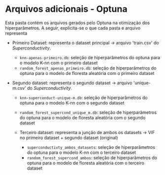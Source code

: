# Arquivos adicionais - Optuna

Esta pasta contém os arquivos gerados pelo Optuna na otimização dos hiperparâmetros. A seguir, explicita-se o que cada pasta e arquivo representa

- Primeiro Dataset: representa o dataset principal → arquivo 'train.csv' do <i>Superconductivity</i>.
    - `knn-apenas-primeiro.db`: seleção de hiperparâmetros do optuna para o modelo K-nn com o primeiro dataset
    - `random_forest_apenas_primeiro.db`: seleção de hiperparâmetros do optuna para o modelo de floresta aleatória com o primeiro dataset

- Segundo dataset: representa o segundo dataset → arquivo 'unique-m.csv' do <i>Superconductivity</i>.
    - `knn-superconduct-unique-m.db`: seleção de hiperparâmetros do optuna para o modelo K-nn com o segundo dataset
    - `random_forest_supercond_unique_m.db`: seleção de hiperparâmetros do optuna para o modelo de floresta aleatória com o segundo dataset

  - Terceiro dataset: representa a junção de ambos os datasets → VIF no primeiro dataset + segundo dataset (original)
      - `superconductivty_ambos_datasets`: seleção de hiperparâmetros do optuna para o modelo K-nn com o terceiro dataset
      - `random_forest_supercond_ambos`: seleção de hiperparâmetros do optuna para o modelo de floresta aleatória com o terceiro dataset
